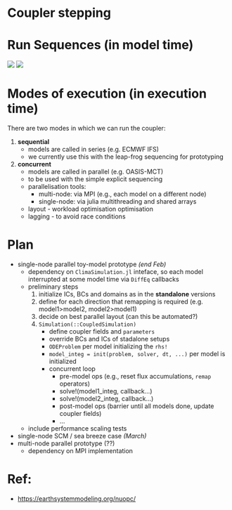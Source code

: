# **Coupler stepping**

# Run Sequences (in model time)
![](https://earthsystemmodeling.org/assets/images/nuopc/coupling_leapfrog.png)
![](https://earthsystemmodeling.org/assets/images/nuopc/coupling_explicit.png)

# Modes of execution (in execution time)
There are two modes in which we can run the coupler:
1. **sequential** 
    - models are called in series (e.g. ECMWF IFS)
    - we currently use this with the leap-frog sequencing for prototyping
2. **concurrent** 
    - models are called in parallel (e.g. OASIS-MCT)
    - to be used with the simple explicit sequencing
    - parallelisation tools:
        - multi-node: via MPI (e.g., each model on a different node)
        - single-node: via julia multithreading and shared arrays
    - layout - workload optimisation optimisation
    - lagging - to avoid race conditions

# Plan 
- single-node parallel toy-model prototype *(end Feb)*
    - dependency on `ClimaSimulation.jl` inteface, so each model interrupted at some model time via `DiffEq` callbacks
    - preliminary steps
        1. initialize ICs, BCs and domains as in the **standalone** versions
        2. define for each direction that remapping is required (e.g. model1>model2, model2>model1)
        3. decide on best parallel layout (can this be automated?)
        4. `Simulation(::CoupledSimulation)`
            - define coupler fields and `parameters`
            - override BCs and ICs of stadalone setups
            - `ODEProblem` per model initializing the `rhs!`
            - `model_integ = init(problem, solver, dt, ...)` per model is initialized
            - concurrent loop
                - pre-model ops (e.g., reset flux accumulations, `remap` operators)
                - solve!(model1_integ, callback...)
                - solve!(model2_integ, callback...)
                - post-model ops (barrier until all models done, update coupler fields)
                - ...
    - include performance scaling tests
- single-node SCM / sea breeze case *(March)*
- multi-node parallel prototype (??)
    - dependency on MPI implementation

# Ref:
- https://earthsystemmodeling.org/nuopc/